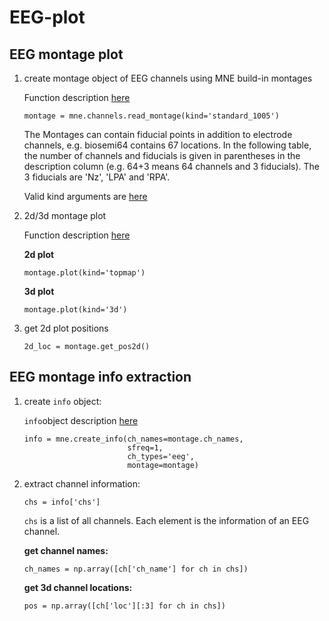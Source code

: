 # EEG-plot

## EEG montage plot

1. create montage object of EEG channels using MNE build-in montages

   Function description [here](https://martinos.org/mne/0.14/generated/mne.channels.read_montage.html#mne.channels.read_montage)

   ```
   montage = mne.channels.read_montage(kind='standard_1005')
   ```
   
   The Montages can contain fiducial points in addition to electrode channels, e.g. biosemi64 contains 67 locations. In the following table, the number of channels and fiducials is given in parentheses in the description column (e.g. 64+3 means 64 channels and 3 fiducials). The 3 fiducials are 'Nz', 'LPA' and 'RPA'.
   
   Valid kind arguments are [here](https://martinos.org/mne/0.14/generated/mne.channels.read_montage.html#mne.channels.read_montage)

2. 2d/3d montage plot

   Function description [here](https://martinos.org/mne/stable/generated/mne.channels.Montage.html#mne.channels.Montage)
   
   **2d plot**
   
   ```
   montage.plot(kind='topmap')
   ```
   
   **3d plot**
      
   ```
   montage.plot(kind='3d')
   ```
   
3. get 2d plot positions

   ```
   2d_loc = montage.get_pos2d()
   ```


## EEG montage info extraction

1. create `info` object:
   
   `info`object description [here](https://mne-tools.github.io/dev/generated/mne.Info.html#mne.Info)

   ```
   info = mne.create_info(ch_names=montage.ch_names,
                          sfreq=1,
                          ch_types='eeg',
                          montage=montage)
   ```

2. extract channel information:

   ```
   chs = info['chs']
   ```
   
   `chs` is a list of all channels. Each element is the information of an EEG channel.
   
   **get channel names:**
   
   ```
   ch_names = np.array([ch['ch_name'] for ch in chs])
   ```
   
   **get 3d channel locations:**
   
   ```
   pos = np.array([ch['loc'][:3] for ch in chs])   
   ```
   
   
